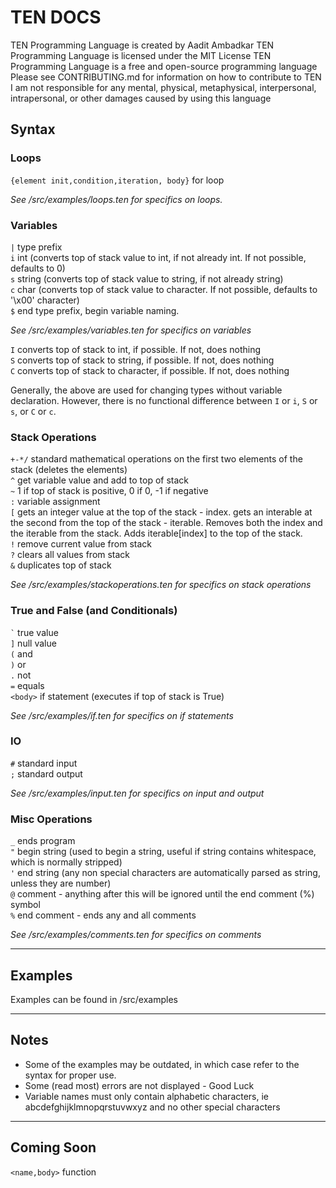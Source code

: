# TEN DOCS

TEN Programming Language is created by Aadit Ambadkar
TEN Programming Language is licensed under the MIT License
TEN Programming Language is a free and open-source programming language
Please see CONTRIBUTING.md for information on how to contribute to TEN
I am not responsible for any mental, physical, metaphysical, interpersonal, intrapersonal, or other damages caused by using this language

## Syntax           
                                                    
### Loops

`{element init,condition,iteration, body}` for loop

_See /src/examples/loops.ten for specifics on loops._

### Variables

`|` type prefix\
`i` int (converts top of stack value to int, if not already int. If not possible, defaults to 0)\
`s` string (converts top of stack value to string, if not already string)\
`c` char (converts top of stack value to character. If not possible, defaults to '\x00' character)\
`$` end type prefix, begin variable naming.

_See /src/examples/variables.ten for specifics on variables_

`I` converts top of stack to int, if possible. If not, does nothing\
`S` converts top of stack to string, if possible. If not, does nothing\
`C` converts top of stack to character, if possible. If not, does nothing

Generally, the above are used for changing types without variable declaration. However, there is no functional difference between `I` or `i`, `S` or `s`, or `C` or `c`.

### Stack Operations
                                                                               
`+-*/` standard mathematical operations on the first two elements of the stack (deletes the elements)\
`^` get variable value and add to top of stack\
`~` 1 if top of stack is positive, 0 if 0, -1 if negative\
`:` variable assignment\
`[` gets an integer value at the top of the stack - index. gets an interable at the second from the top of the stack - iterable. Removes both the index and the iterable from the stack. Adds iterable\[index\] to the top of the stack.\
`!` remove current value from stack\
`?` clears all values from stack\
`&` duplicates top of stack

_See /src/examples/stackoperations.ten for specifics on stack operations_

### True and False (and Conditionals)

`` ` `` true value\
`]` null value\
`(` and\
`)` or\
`.` not\
`=` equals\
`<body>` if statement (executes if top of stack is True)

_See /src/examples/if.ten for specifics on if statements_
### IO

`#` standard input\
`;` standard output

_See /src/examples/input.ten for specifics on input and output_

### Misc Operations
                                                                                                                                                               
`_` ends program\
`"` begin string (used to begin a string, useful if string contains whitespace, which is normally stripped)\
`'` end string (any non special characters are automatically parsed as string, unless they are number)\
`@` comment - anything after this will be ignored until the end comment (%) symbol\
`%` end comment - ends any and all comments

_See /src/examples/comments.ten for specifics on comments_

_____________

## Examples

Examples can be found in /src/examples
_________________________________________________________________________________________________________________________________________________________________________________

## Notes

* Some of the examples may be outdated, in which case refer to the syntax for proper use.
* Some (read most) errors are not displayed - Good Luck
* Variable names must only contain alphabetic characters, ie abcdefghijklmnopqrstuvwxyz and no other special characters
_________________________________________________________________________________________________________________________________________________________________________________

## Coming Soon
                                                                                          
`<name,body>` function

